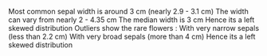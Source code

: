 Most common sepal width is around 3 cm (nearly 2.9 - 3.1 cm) 
The width can vary from nearly 2 - 4.35 cm
The median width is 3 cm
Hence its a left skewed distribution
Outliers show the rare flowers :
    With very narrow sepals (less than 2.2 cm)
    With very broad sepals (more than 4 cm)
Hence its a left skewed distribution
